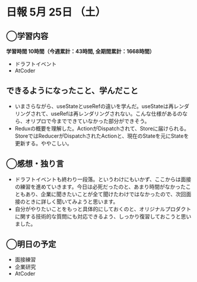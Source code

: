 # 日報  5月 25日 （土）

## ◯学習内容

**学習時間  10時間（今週累計：43時間, 全期間累計：1668時間）**

- ドラフトイベント
- AtCoder

## できるようになったこと、学んだこと

- いまさらながら、useStateとuseRefの違いを学んだ。useStateは再レンダリングされて、useRefは再レンダリングされない。こんな仕様があるのなら、オリプロで今までできていなかった部分ができそう。
- Reduxの概要を理解した。ActionがDispatchされて、Storeに届けられる。StoreではReducerがDispatchされたActionと、現在のStateを元にStateを更新する。ややこしい。

## ◯感想・独り言

- ドラフトイベントも終わり一段落。というわけにもいかず、ここからは面接の練習を進めていきます。今日は必死だったのと、あまり時間がなかったこともあり、企業に聞きたいことが全て聞けたわけではなかったので、次回面接のときに詳しく聞いてみようと思います。
- 自分がやりたいことをもっと具体的にしておくのと、オリジナルプロダクトに関する技術的な質問にも対応できるよう、しっかり復習しておこうと思いました。

## ◯明日の予定

- 面接練習
- 企業研究
- AtCoder
